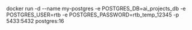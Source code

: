 docker run -d --name my-postgres -e POSTGRES_DB=ai_projects_db -e POSTGRES_USER=rtb -e POSTGRES_PASSWORD=rtb_temp_12345 -p 5433:5432 postgres:16
